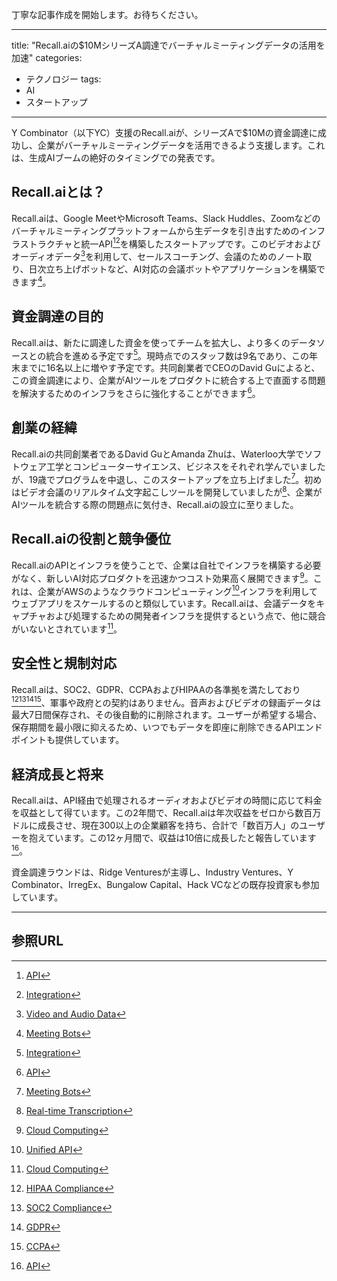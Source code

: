 丁寧な記事作成を開始します。お待ちください。

---

title: "Recall.aiの$10MシリーズA調達でバーチャルミーティングデータの活用を加速"
categories:
  - テクノロジー
tags:
  - AI
  - スタートアップ
---

Y Combinator（以下YC）支援のRecall.aiが、シリーズAで$10Mの資金調達に成功し、企業がバーチャルミーティングデータを活用できるよう支援します。これは、生成AIブームの絶好のタイミングでの発表です。

## Recall.aiとは？

Recall.aiは、Google MeetやMicrosoft Teams、Slack Huddles、Zoomなどのバーチャルミーティングプラットフォームから生データを引き出すためのインフラストラクチャと統一API[^1][^2]を構築したスタートアップです。このビデオおよびオーディオデータ[^3]を利用して、セールスコーチング、会議のためのノート取り、日次立ち上げボットなど、AI対応の会議ボットやアプリケーションを構築できます[^4]。

## 資金調達の目的

Recall.aiは、新たに調達した資金を使ってチームを拡大し、より多くのデータソースとの統合を進める予定です[^2]。現時点でのスタッフ数は9名であり、この年末までに16名以上に増やす予定です。共同創業者でCEOのDavid Guによると、この資金調達により、企業がAIツールをプロダクトに統合する上で直面する問題を解決するためのインフラをさらに強化することができます[^1]。

## 創業の経緯

Recall.aiの共同創業者であるDavid GuとAmanda Zhuは、Waterloo大学でソフトウェア工学とコンピューターサイエンス、ビジネスをそれぞれ学んでいましたが、19歳でプログラムを中退し、このスタートアップを立ち上げました[^4]。初めはビデオ会議のリアルタイム文字起こしツールを開発していましたが[^5]、企業がAIツールを統合する際の問題点に気付き、Recall.aiの設立に至りました。

## Recall.aiの役割と競争優位

Recall.aiのAPIとインフラを使うことで、企業は自社でインフラを構築する必要がなく、新しいAI対応プロダクトを迅速かつコスト効果高く展開できます[^6]。これは、企業がAWSのようなクラウドコンピューティング[^7]インフラを利用してウェブアプリをスケールするのと類似しています。Recall.aiは、会議データをキャプチャおよび処理するための開発者インフラを提供するという点で、他に競合がいないとされています[^6]。

## 安全性と規制対応

Recall.aiは、SOC2、GDPR、CCPAおよびHIPAAの各準拠を満たしており[^8][^9][^10][^11]、軍事や政府との契約はありません。音声およびビデオの録画データは最大7日間保存され、その後自動的に削除されます。ユーザーが希望する場合、保存期間を最小限に抑えるため、いつでもデータを即座に削除できるAPIエンドポイントも提供しています。

## 経済成長と将来

Recall.aiは、API経由で処理されるオーディオおよびビデオの時間に応じて料金を収益として得ています。この2年間で、Recall.aiは年次収益をゼロから数百万ドルに成長させ、現在300以上の企業顧客を持ち、合計で「数百万人」のユーザーを抱えています。この12ヶ月間で、収益は10倍に成長したと報告しています[^1]。

資金調達ラウンドは、Ridge Venturesが主導し、Industry Ventures、Y Combinator、IrregEx、Bungalow Capital、Hack VCなどの既存投資家も参加しています。

---

## 参照URL

[^1]:[API](https://www.itmanage.co.jp/column/application-programming-interface/#:~:text=API(Application%20Programming%20Interface)%E3%81%A8,%E3%81%AA%E3%82%8B%E3%81%93%E3%81%A8%E3%81%8C%E3%83%A1%E3%83%AA%E3%83%83%E3%83%88%E3%81%A7%E3%81%99%E3%80%82)
[^2]:[Integration](https://eow.alc.co.jp/search?q=integration)
[^3]:[Video and Audio Data](https://developer.mozilla.org/ja/docs/Learn/HTML/Multimedia_and_embedding/Video_and_audio_content)
[^4]:[Meeting Bots](https://learn.microsoft.com/ja-jp/microsoftteams/platform/bots/calls-and-meetings/calls-meetings-bots-overview)
[^5]:[Real-time Transcription](https://jp.vcube.com/sdk/blog/the-rise-of-real-time-transcription#:~:text=%E3%83%AA%E3%82%A2%E3%83%AB%E3%82%BF%E3%82%A4%E3%83%A0%E6%96%87%E5%AD%97%E8%B5%B7%E3%81%93%E3%81%97%E3%81%A8%E3%81%AF%E3%80%81%E8%87%AA%E5%8B%95%E9%9F%B3%E5%A3%B0%E8%AA%8D%E8%AD%98%EF%BC%88ASR%EF%BC%89,%E3%81%AB%E5%A4%89%E6%8F%9B%E3%81%99%E3%82%8B%E3%81%93%E3%81%A8%E3%81%A7%E3%81%99%E3%80%82)
[^6]:[Cloud Computing](https://www.atlassian.com/ja/microservices/cloud-computing#:~:text=%E3%82%AF%E3%83%A9%E3%82%A6%E3%83%89%20%E3%82%B3%E3%83%B3%E3%83%94%E3%83%A5%E3%83%BC%E3%83%86%E3%82%A3%E3%83%B3%E3%82%B0%E3%81%A8%E3%81%AF%E3%80%81%E3%82%A4%E3%83%B3%E3%82%BF%E3%83%BC%E3%83%8D%E3%83%83%E3%83%88%E4%B8%8A%E3%81%A7%E3%82%B3%E3%83%B3%E3%83%94%E3%83%A5%E3%83%BC%E3%83%86%E3%82%A3%E3%83%B3%E3%82%B0,%E7%9B%B4%E6%8E%A5%E9%96%A2%E4%BF%82%E3%81%97%E3%81%A6%E3%81%84%E3%81%BE%E3%81%99%E3%80%82)
[^7]:[Unified API](https://www.hpe.com/jp/ja/solutions/fragments/featured-resource/fr-unified-api.html)
[^8]:[HIPAA Compliance](https://www.proofpoint.com/jp/threat-reference/hipaa-compliance)
[^9]:[SOC2 Compliance](https://www.checkpoint.com/jp/cyber-hub/cyber-security/what-is-soc-2-compliance/)
[^10]:[GDPR](https://www.ppc.go.jp/enforcement/infoprovision/EU/)
[^11]:[CCPA](https://www.intellilink.co.jp/column/security/2020/070100.aspx)